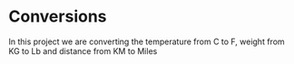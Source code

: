 # Conversions
In this project we are converting the temperature from C to F, weight from KG to Lb and distance from KM to Miles
